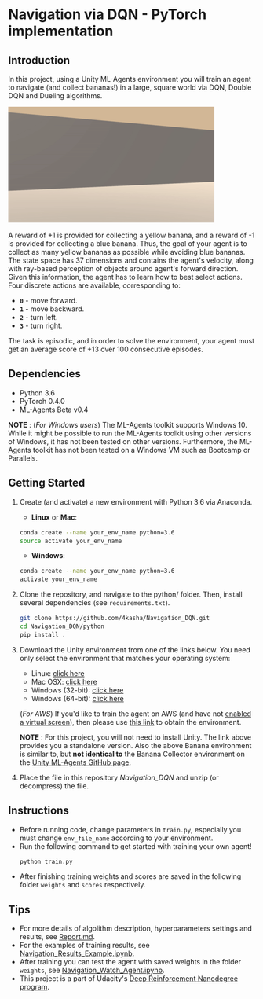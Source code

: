 [//]: # (Image References)

[image1]: ./media/Bnana1.gif "Trained Agent"


# Navigation via DQN - PyTorch implementation

## Introduction

In this project, using a Unity ML-Agents environment you will train an agent to navigate (and collect bananas!) in a large, square world via DQN, Double DQN and Dueling algorithms.  

![Trained Agent][image1]

A reward of +1 is provided for collecting a yellow banana, and a reward of -1 is provided for collecting a blue banana.  Thus, the goal of your agent is to collect as many yellow bananas as possible while avoiding blue bananas.  
The state space has 37 dimensions and contains the agent's velocity, along with ray-based perception of objects around agent's forward direction.  Given this information, the agent has to learn how to best select actions.  Four discrete actions are available, corresponding to:

- **`0`** - move forward.
- **`1`** - move backward.
- **`2`** - turn left.
- **`3`** - turn right.

The task is episodic, and in order to solve the environment, your agent must get an average score of +13 over 100 consecutive episodes.

## Dependencies

- Python 3.6
- PyTorch 0.4.0
- ML-Agents Beta v0.4

**NOTE** : (_For Windows users_) The ML-Agents toolkit supports Windows 10. While it might be possible to run the ML-Agents toolkit using other versions of Windows, it has not been tested on other versions. Furthermore, the ML-Agents toolkit has not been tested on a Windows VM such as Bootcamp or Parallels.

## Getting Started

1. Create (and activate) a new environment with Python 3.6 via Anaconda.

	- __Linux__ or __Mac__: 
	```bash
	conda create --name your_env_name python=3.6
	source activate your_env_name
	```
	- __Windows__: 
	```bash
	conda create --name your_env_name python=3.6 
	activate your_env_name
	```

2. Clone the repository, and navigate to the python/ folder. Then, install several dependencies (see `requirements.txt`).
    ```bash
    git clone https://github.com/4kasha/Navigation_DQN.git
    cd Navigation_DQN/python
    pip install .
    ```

3. Download the Unity environment from one of the links below.  You need only select the environment that matches your operating system:
    - Linux: [click here](https://s3-us-west-1.amazonaws.com/udacity-drlnd/P1/Banana/Banana_Linux.zip)
    - Mac OSX: [click here](https://s3-us-west-1.amazonaws.com/udacity-drlnd/P1/Banana/Banana.app.zip)
    - Windows (32-bit): [click here](https://s3-us-west-1.amazonaws.com/udacity-drlnd/P1/Banana/Banana_Windows_x86.zip)
    - Windows (64-bit): [click here](https://s3-us-west-1.amazonaws.com/udacity-drlnd/P1/Banana/Banana_Windows_x86_64.zip)

    (_For AWS_) If you'd like to train the agent on AWS (and have not [enabled a virtual screen](https://github.com/Unity-Technologies/ml-agents/blob/master/docs/Training-on-Amazon-Web-Service.md)), then please use [this link](https://s3-us-west-1.amazonaws.com/udacity-drlnd/P1/Banana/Banana_Linux_NoVis.zip) to obtain the environment.

    **NOTE** : For this project, you will not need to install Unity. The link above provides you a standalone version. Also the above Banana environment is similar to, but **not identical to** the Banana Collector environment on the [Unity ML-Agents GitHub page](https://github.com/Unity-Technologies/ml-agents/blob/master/docs/Learning-Environment-Examples.md#banana-collector).

4. Place the file in this repository _Navigation_DQN_ and unzip (or decompress) the file. 

## Instructions

- Before running code, change parameters in `train.py`, especially you must change `env_file_name` according to your environment.
- Run the following command to get started with training your own agent!
    ```bash
    python train.py
    ```
- After finishing training weights and scores are saved in the following folder `weights` and `scores` respectively. 


## Tips

- For more details of algolithm description, hyperparameters settings and results, see [Report.md](https://github.com/4kasha/Navigation_DQN/Report.md).
- For the examples of training results, see [Navigation_Results_Example.ipynb](https://github.com/4kasha/Navigation_DQN/Navigation_Results_Example.ipynb).
- After training you can test the agent with saved weights in the folder `weights`, see [Navigation_Watch_Agent.ipynb](https://github.com/4kasha/Navigation_DQN/Navigation_Watch_Agent.ipynb). 
- This project is a part of Udacity's [Deep Reinforcement Nanodegree program](https://www.udacity.com/course/deep-reinforcement-learning-nanodegree--nd893).

